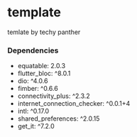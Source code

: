 # template

temlate by techy panther

### Dependencies
- equatable: 2.0.3
- flutter_bloc: ^8.0.1
- dio: ^4.0.6
- fimber: ^0.6.6
- connectivity_plus: ^2.3.2
- internet_connection_checker: ^0.0.1+4
- intl: ^0.17.0
- shared_preferences: ^2.0.15
- get_it: ^7.2.0
